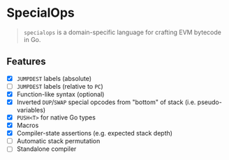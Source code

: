 # SpecialOps

> `specialops` is a domain-specific language for crafting EVM bytecode in Go.

## Features

- [x] `JUMPDEST` labels (absolute)
- [ ] `JUMPDEST` labels (relative to `PC`)
- [x] Function-like syntax (optional)
- [x] Inverted `DUP`/`SWAP` special opcodes from "bottom" of stack (i.e. pseudo-variables)
- [x] `PUSH<T>` for native Go types
- [x] Macros
- [x] Compiler-state assertions (e.g. expected stack depth)
- [ ] Automatic stack permutation
- [ ] Standalone compiler